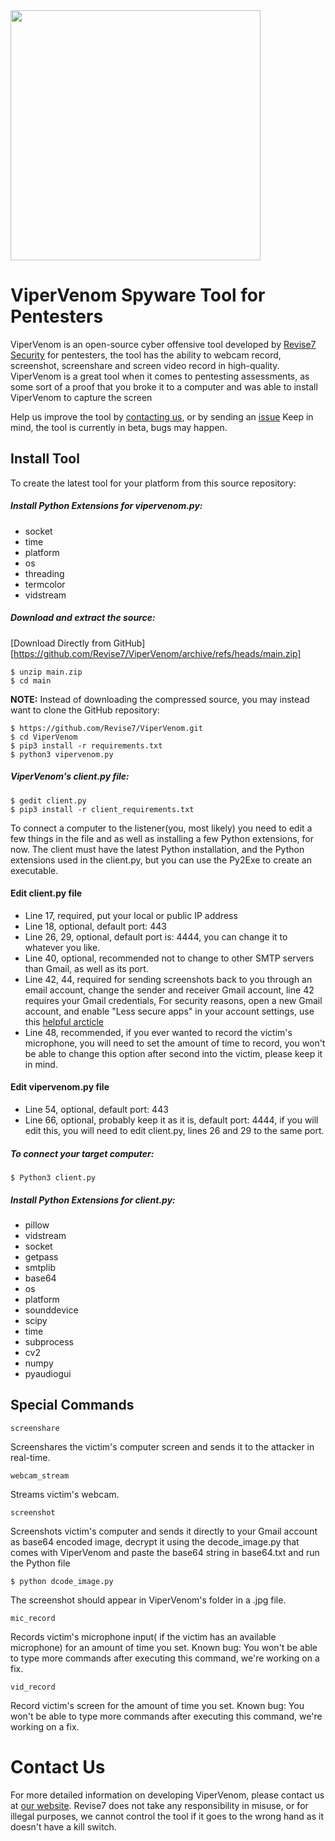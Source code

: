 <img src="https://revise7.com/wp-content/uploads/2021/07/Logo2.svg" width="400">

# ViperVenom Spyware Tool for Pentesters

ViperVenom is an open-source cyber offensive tool developed by [Revise7 Security](https://revise7.com)
for pentesters, the tool has the ability to webcam record, screenshot, screenshare and
screen video record in high-quality.
ViperVenom is a great tool when it comes to pentesting assessments, as some sort of a proof
that you broke it to a computer and was able to install ViperVenom to capture the screen

Help us improve the tool by [contacting us](https://revise7.com/contacts/), or by sending an [issue](https://github.com/Revise7/ViperVenom/issues)
Keep in mind, the tool is currently in beta, bugs may happen.

## Install Tool
To create the latest tool for your platform from this source repository:

##### Install Python Extensions for vipervenom.py:
* socket
* time
* platform
* os
* threading
* termcolor
* vidstream

##### Download and extract the source:
[Download Directly from GitHub][https://github.com/Revise7/ViperVenom/archive/refs/heads/main.zip]
```
$ unzip main.zip
$ cd main
```
**NOTE:** Instead of downloading the compressed source, you may instead want to clone the GitHub 
repository:
```
$ https://github.com/Revise7/ViperVenom.git
$ cd ViperVenom
$ pip3 install -r requirements.txt
$ python3 vipervenom.py
```

##### ViperVenom's client.py file: 
```
$ gedit client.py
$ pip3 install -r client_requirements.txt
```
To connect a computer to the listener(you, most likely) you need to edit a few things in the file
and as well as installing a few Python extensions, for now. The client must have the latest Python
installation, and the Python extensions used in the client.py, but you can use the Py2Exe to create
an executable.

#### Edit client.py file
* Line 17, required, put your local or public IP address
* Line 18, optional, default port: 443
* Line 26, 29, optional, default port is: 4444, you can change it to whatever you like.
* Line 40, optional, recommended not to change to other SMTP servers than Gmail, as well as its port.
* Line 42, 44, required for sending screenshots back to you through an email account, change the sender and receiver Gmail account, line 42 requires your Gmail credentials,
  For security reasons, open a new Gmail account, and enable "Less secure apps" in your account settings, use this [helpful arcticle](https://hotter.io/docs/email-accounts/secure-app-gmail/)
* Line 48, recommended, if you ever wanted to record the victim's microphone, you will need to set the amount of time to record, you won't be able to change this option after second into the victim, please keep it in mind.

#### Edit vipervenom.py file
* Line 54, optional, default port: 443
* Line 66, optional, probably keep it as it is, default port: 4444, if you will edit this, you will need to edit client.py, lines 26 and 29 to the same port.

##### To connect your target computer:
```
$ Python3 client.py
```

##### Install Python Extensions for client.py:
* pillow
* vidstream
* socket
* getpass
* smtplib
* base64
* os
* platform
* sounddevice
* scipy
* time
* subprocess
* cv2
* numpy
* pyaudiogui

## Special Commands
```
screenshare
```
Screenshares the victim's computer screen and sends it to the attacker in real-time.
```
webcam_stream
```
Streams victim's webcam.
```
screenshot
```
Screenshots victim's computer and sends it directly to your Gmail account as base64 encoded image, decrypt it using the decode_image.py
that comes with ViperVenom and paste the base64 string in base64.txt and run the Python file
```
$ python dcode_image.py
```
The screenshot should appear in ViperVenom's folder in a .jpg file.
```
mic_record
```
Records victim's microphone input( if the victim has an available microphone) for an amount of time you set.
Known bug: You won't be able to type more commands after executing this command, we're working on a fix.
```
vid_record
```
Record victim's screen for the amount of time you set.
Known bug: You won't be able to type more commands after executing this command, we're working on a fix.

# Contact Us
For more detailed information on developing ViperVenom, please contact us at [our website](https://revise7.com/contacts). 
Revise7 does not take any responsibility in misuse, or for illegal purposes, we cannot control the tool if it goes to the wrong hand as it doesn't have a kill switch.

[Revise7]: https://revise7.com
[Download file]: https://github.com/Revise7/ViperVenom/archive/refs/heads/main.zip
